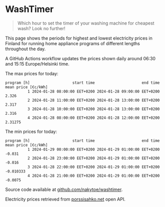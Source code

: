
# WashTimer

> Which hour to set the timer of your washing machine for cheapest wash? Look no further!

This page shows the periods for highest and lowest electricity prices in Finland 
for running home appliance programs of different lengths throughout the day. 

A GitHub Actions workflow updates the prices shown daily around 06:30 and 15:15 Europe/Helsinki time.

The max prices for today:

	program [h]                   start time                     end time mean price [€c/kWh]
	          1 2024-01-28 08:00:00 EET+0200 2024-01-28 09:00:00 EET+0200               2.326
	          2 2024-01-28 11:00:00 EET+0200 2024-01-28 13:00:00 EET+0200               2.317
	          3 2024-01-28 10:00:00 EET+0200 2024-01-28 13:00:00 EET+0200               2.316
	          4 2024-01-28 08:00:00 EET+0200 2024-01-28 12:00:00 EET+0200             2.31275

The min prices for today:

	program [h]                   start time                     end time mean price [€c/kWh]
	          1 2024-01-29 00:00:00 EET+0200 2024-01-29 01:00:00 EET+0200              -0.031
	          2 2024-01-28 23:00:00 EET+0200 2024-01-29 01:00:00 EET+0200              -0.016
	          3 2024-01-28 22:00:00 EET+0200 2024-01-29 01:00:00 EET+0200           -0.010333
	          4 2024-01-28 21:00:00 EET+0200 2024-01-29 01:00:00 EET+0200             -0.0075


Source code available at [github.com/nakytoe/washtimer](https://github.com/nakytoe/washtimer).

Electricity prices retrieved from [porssisahko.net](https://porssisahko.net/api) open API.
